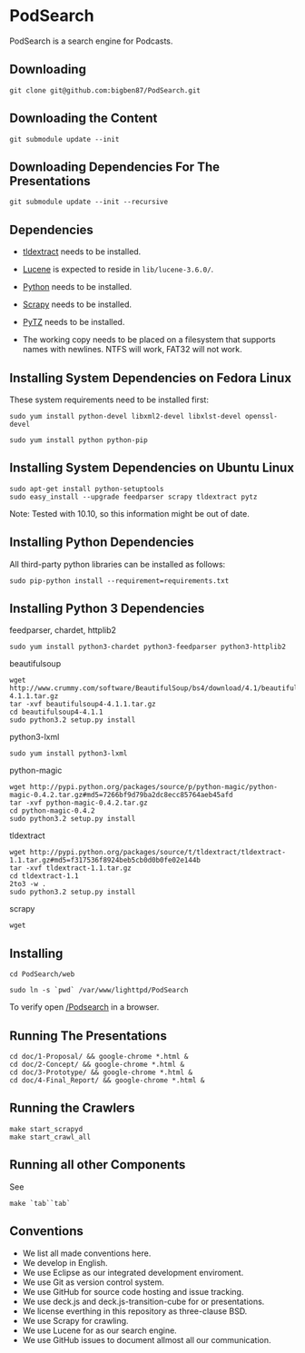 # PodSearch

PodSearch is a search engine for Podcasts.

## Downloading

    git clone git@github.com:bigben87/PodSearch.git

## Downloading the Content

    git submodule update --init

## Downloading Dependencies For The Presentations

    git submodule update --init --recursive

## Dependencies

-   [tldextract](https://github.com/john-kurkowski/tldextract) needs to be installed.
-   [Lucene](https://lucene.apache.org/core/) is expected to reside in `lib/lucene-3.6.0/`.
-   [Python](http://www.python.org/) needs to be installed.
-   [Scrapy](http://scrapy.org/) needs to be installed.
-   [PyTZ](http://pypi.python.org/pypi/pytz/) needs to be installed.

-   The working copy needs to be placed on a filesystem that supports names with newlines.
    NTFS will work, FAT32 will not work.

## Installing System Dependencies on Fedora Linux

These system requirements need to be installed first:
    
    sudo yum install python-devel libxml2-devel libxlst-devel openssl-devel

    sudo yum install python python-pip

## Installing System Dependencies on Ubuntu Linux

    sudo apt-get install python-setuptools
    sudo easy_install --upgrade feedparser scrapy tldextract pytz

Note: Tested with 10.10, so this information might be out of date.

## Installing Python Dependencies

All third-party python libraries can be installed as follows:

    sudo pip-python install --requirement=requirements.txt 

## Installing Python 3 Dependencies

feedparser, chardet, httplib2
    
    sudo yum install python3-chardet python3-feedparser python3-httplib2

beautifulsoup

    wget http://www.crummy.com/software/BeautifulSoup/bs4/download/4.1/beautifulsoup4-4.1.1.tar.gz
    tar -xvf beautifulsoup4-4.1.1.tar.gz 
    cd beautifulsoup4-4.1.1
    sudo python3.2 setup.py install

python3-lxml

    sudo yum install python3-lxml

python-magic
 
    wget http://pypi.python.org/packages/source/p/python-magic/python-magic-0.4.2.tar.gz#md5=7266bf9d79ba2dc8ecc85764aeb45afd
    tar -xvf python-magic-0.4.2.tar.gz
    cd python-magic-0.4.2
    sudo python3.2 setup.py install

tldextract

    wget http://pypi.python.org/packages/source/t/tldextract/tldextract-1.1.tar.gz#md5=f317536f8924beb5cb0d0b0fe02e144b
    tar -xvf tldextract-1.1.tar.gz
    cd tldextract-1.1
    2to3 -w .
    sudo python3.2 setup.py install

scrapy

    wget

## Installing

    cd PodSearch/web
   
    sudo ln -s `pwd` /var/www/lighttpd/PodSearch

To verify open [/Podsearch](http://localhost/Podsearch) in a browser.

## Running The Presentations

    cd doc/1-Proposal/ && google-chrome *.html &
    cd doc/2-Concept/ && google-chrome *.html &
    cd doc/3-Prototype/ && google-chrome *.html &
    cd doc/4-Final_Report/ && google-chrome *.html &

## Running the Crawlers

    make start_scrapyd
    make start_crawl_all

## Running all other Components

See

    make `tab``tab`
    
## Conventions

-   We list all made conventions here.
-   We develop in English.
-   We use Eclipse as our integrated development enviroment.
-   We use Git as version control system.
-   We use GitHub for source code hosting and issue tracking.
-   We use deck.js and deck.js-transition-cube for or presentations.
-   We license everthing in this repository as three-clause BSD.
-   We use Scrapy for crawling.
-   We use Lucene for as our search engine.
-   We use GitHub issues to document allmost all our communication.
